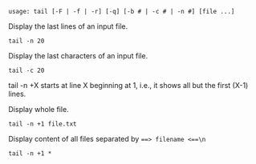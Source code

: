```
usage: tail [-F | -f | -r] [-q] [-b # | -c # | -n #] [file ...]
```

Display the last  lines of an input file.
```
tail -n 20
```

Display the last  characters of an input file.
```
tail -c 20
```

tail -n +X starts at line X beginning at 1, i.e., it shows all but the first (X-1) lines.

Display whole file. 
```
tail -n +1 file.txt
```

Display content of all files separated by `==> filename <==\n`
```
tail -n +1 *
```
